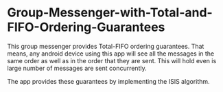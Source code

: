 # Group-Messenger-with-Total-and-FIFO-Ordering-Guarantees
This group messenger provides Total-FIFO ordering guarantees. That means, any android device using this app will see all the messages in the same order as well as in the order that they are sent. This will hold even is large number of messages are sent concurrently.

The app provides these guarantees by implementing the ISIS algorithm.
